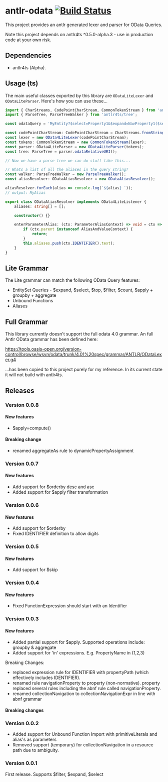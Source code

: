# antlr-odata [![Build Status](https://travis-ci.com/cam-m/antlr-odata.svg?branch=master)](https://travis-ci.com/cam-m/antlr-odata)
This project provides an antlr generated lexer and parser for OData Queries.

Note this project depends on antlr4ts ^0.5.0-alpha.3 - use in production code at your own risk.

## Dependencies
 - antlr4ts (Alpha).

## Usage (ts)
The main useful classes exported by this library are `ODataLiteLexer` and `ODataLiteParser`. Here's how you can use these...

``` typescript
import { CharStreams, CodePointCharStream, CommonTokenStream } from 'antlr4ts';
import { ParseTree, ParseTreeWalker } from 'antlr4ts/tree';

const odataQuery = 'MyEntity?$select=Property1&$expand=NavProperty1($select=Property2;$expand=NavProperty2)$filter=Property1 eq @MyAlias&@MyAlias=1';

const codePointCharStream: CodePointCharStream = CharStreams.fromString(odataQuery);
const lexer = new OData4LiteLexer(codePointCharStream);
const tokens: CommonTokenStream = new CommonTokenStream(lexer);
const parser: OData4LiteParser = new OData4LiteParser(tokens);
const tree: ParseTree = parser.odataRelativeURI();

// Now we have a parse tree we can do stuff like this...

// Whats a list of all the aliases in the query string?
const walker: ParseTreeWalker = new ParseTreeWalker();
const aliasResolver: ODataAliasResolver = new ODataAliasResolver();

aliasResolver.forEach(alias => console.log(`${alias} `)); 
// output: MyAlias

export class ODataAliasResolver implements OData4LiteListener {
    aliases: string[] = [];

    constructor() {}

    enterParameterAlias: (ctx: ParameterAliasContext) => void = ctx => {
        if (ctx.parent instanceof AliasAndValueContext) {
            return;
        }
        this.aliases.push(ctx.IDENTIFIER().text);
    }
}    
```

## Lite Grammar
The Lite grammar can match the following OData Query features:
 - EntitySet Queries - $expand, $select, $top, $filter, $count, $apply + groupby + aggregate
 - Unbound Functions
 - Aliases
 

## Full Grammar
This library currently doesn't support the full odata 4.0 grammar. An full Antlr OData grammar has been defined here:

https://tools.oasis-open.org/version-control/browse/wsvn/odata/trunk/4.01%20spec/grammar/ANTLR/ODataLexer.g4

...has been copied to this project purely for my reference. In its current state it will not build with antlr4ts.

## Releases
### Version 0.0.8
#### New features
- $apply=compute()
#### Breaking change
- renamed aggregateAs rule to dynamicPropertyAssignment

### Version 0.0.7
#### New features
- Add support for $orderby desc and asc
- Added support for $apply filter transformation

### Version 0.0.6
#### New features
- Add support for $orderby
- Fixed IDENTIFIER definition to allow digits

### Version 0.0.5
#### New features
- Add support for $skip

### Version 0.0.4
#### New features
- Fixed FunctionExpression should start with an Identifier 
 
### Version 0.0.3
#### New features
- Added partial support for $apply. Supported operations include: groupby & aggregate
- Added support for 'in' expressions. E.g. PropertyName in (1,2,3)

Breaking Changes:
- replaced expression rule for IDENTIFIER with propertyPath (which effectively includes IDENTIFIER).
- renamed rule navigationProperty to property (non-normative). property replaced several rules including the abnf rule called navigationProperty.
- renamed collectionNavigation to collectionNavigationExpr in line with abnf grammar
  
#### Breaking changes  
  
### Version 0.0.2
- Added support for Unbound Function Import with primitiveLiterals and alias's as parameters
- Removed support (temporary) for collectionNavigation in a resource path due to ambiguity.

### Version 0.0.1
First release.
Supports $filter, $expand, $select 
  
